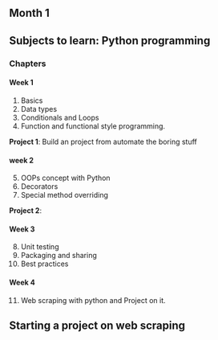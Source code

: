 Month 1 
-------

## Subjects to learn: Python programming

### Chapters

#### Week 1

1. Basics
2. Data types
3. Conditionals and Loops
4. Function and functional style programming.

**Project 1**: Build an project from automate the boring stuff

#### week 2

5. OOPs concept with Python
6. Decorators
7. Special method overriding

**Project 2**: 

#### Week 3

8. Unit testing
9. Packaging and sharing 
10. Best practices

#### Week 4

11. Web scraping with python and Project on it.

## Starting a project on web scraping
